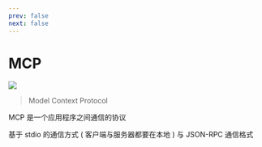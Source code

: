 ```yaml
---
prev: false
next: false
---
```


# MCP

![](/static/skill-images/ai--mcp.png)

> Model Context Protocol

MCP 是一个应用程序之间通信的协议

基于 stdio 的通信方式 ( 客户端与服务器都要在本地 ) 与 JSON-RPC 通信格式
